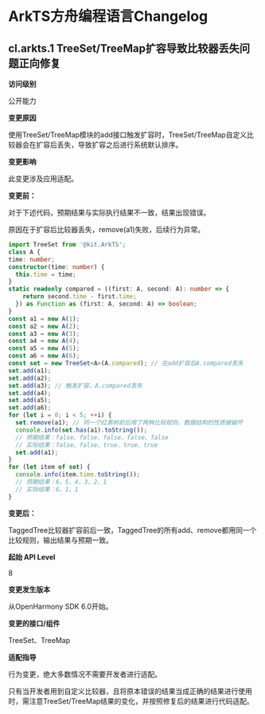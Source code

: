 # ArkTS方舟编程语言Changelog

## cl.arkts.1 TreeSet/TreeMap扩容导致比较器丢失问题正向修复

**访问级别**

公开能力

**变更原因**

使用TreeSet/TreeMap模块的add接口触发扩容时，TreeSet/TreeMap自定义比较器会在扩容后丢失，导致扩容之后进行系统默认排序。

**变更影响**

此变更涉及应用适配。

**变更前：**

对于下述代码，预期结果与实际执行结果不一致，结果出现错误。

原因在于扩容后比较器丢失，remove(a1)失败，后续行为异常。

```ts
import TreeSet from '@kit.ArkTS';
class A {
time: number;
constructor(time: number) {
  this.time = time;
}
static readonly compared = ((first: A, second: A): number => {
    return second.time - first.time;
  }) as Function as (first: A, second: A) => boolean;
}
const a1 = new A(1);
const a2 = new A(2);
const a3 = new A(3);
const a4 = new A(4);
const a5 = new A(5);
const a6 = new A(6);
const set = new TreeSet<A>(A.compared); // 在add扩容后A.compared丢失
set.add(a1);
set.add(a2);
set.add(a3); // 触发扩容，A.compared丢失
set.add(a4);
set.add(a5);
set.add(a6);
for (let i = 0; i < 5; ++i) {
  set.remove(a1); // 同一个红黑树前后用了两种比较规则，数据结构的性质被破坏
  console.info(set.has(a1).toString());
  // 预期结果：false、false、false、false、false
  // 实际结果：false、false、true、true、true
  set.add(a1);
}
for (let item of set) {
  console.info(item.time.toString());
  // 预期结果：6、5、4、3、2、1
  // 实际结果：6、1、1
}
```

**变更后：**

TaggedTree比较器扩容前后一致，TaggedTree的所有add、remove都用同一个比较规则，输出结果与预期一致。

**起始 API Level**

8

**变更发生版本**

从OpenHarmony SDK 6.0开始。

**变更的接口/组件**

TreeSet、TreeMap

**适配指导**

行为变更，绝大多数情况不需要开发者进行适配。

只有当开发者用到自定义比较器，且将原本错误的结果当成正确的结果进行使用时，需注意TreeSet/TreeMap结果的变化，并按照修复后的结果进行代码适配。